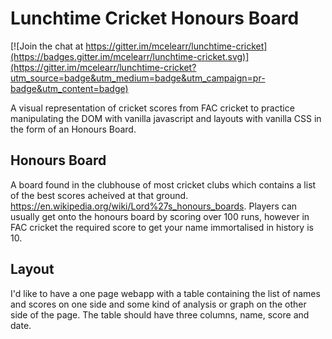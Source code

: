 # Lunchtime Cricket Honours Board

[![Join the chat at https://gitter.im/mcelearr/lunchtime-cricket](https://badges.gitter.im/mcelearr/lunchtime-cricket.svg)](https://gitter.im/mcelearr/lunchtime-cricket?utm_source=badge&utm_medium=badge&utm_campaign=pr-badge&utm_content=badge)

A visual representation of cricket scores from FAC cricket to practice manipulating the DOM with vanilla javascript and layouts with vanilla CSS in the form of an Honours Board.

## Honours Board
A board found in the clubhouse of most cricket clubs which contains a list of the best scores acheived at that ground. https://en.wikipedia.org/wiki/Lord%27s_honours_boards. Players can usually get onto the honours board by scoring over 100 runs, however in FAC cricket the required score to get your name immortalised in history is 10.

## Layout
I'd like to have a one page webapp with a table containing the list of names and scores on one side and some kind of analysis or graph on the other side of the page. The table should have three columns, name, score and date.
